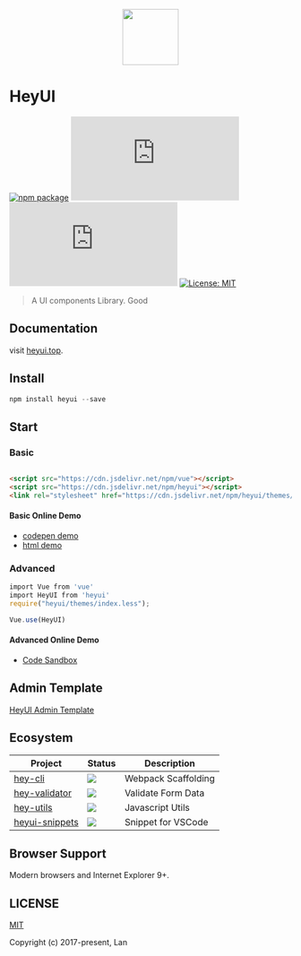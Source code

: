 
<p align="center">
  <img height="100"  width="100" src="http://www.heyui.top/static/images/logo.png"/>
</p>

# HeyUI
[![npm package](https://img.shields.io/npm/v/heyui.svg?style=flat-square)](https://www.npmjs.org/package/heyui)
![JS gzip size](http://img.badgesize.io/https://unpkg.com/heyui/dist/heyui.esm.js?style=flat-square&compression=gzip&label=gzip%20size:%20JS)
![CSS gzip size](http://img.badgesize.io/https://unpkg.com/heyui/themes/index.css?style=flat-square&compression=gzip&label=gzip%20size:%20CSS)
[![License: MIT](https://img.shields.io/badge/License-MIT-yellow.svg?style=flat-square)](LICENSE)

>A UI components Library.
>Good

## Documentation
visit [heyui.top](http://www.heyui.top).

## Install
```js
npm install heyui --save
```
## Start

### Basic
``` html

<script src="https://cdn.jsdelivr.net/npm/vue"></script>
<script src="https://cdn.jsdelivr.net/npm/heyui"></script>
<link rel="stylesheet" href="https://cdn.jsdelivr.net/npm/heyui/themes/index.css"></link>

```

#### Basic Online Demo
* [codepen demo](https://codepen.io/vvpvvp/pen/WJYKyq)
* [html demo](https://www.heyui.top/simple.html)

### Advanced

```js
import Vue from 'vue'
import HeyUI from 'heyui'
require("heyui/themes/index.less");

Vue.use(HeyUI)
```

#### Advanced Online Demo
* [Code Sandbox](https://codesandbox.io/s/github/vvpvvp/hey-demos/tree/master/)

## Admin Template

[HeyUI Admin Template](http://admin.heyui.top)

## Ecosystem
<table>
  <thead>
    <tr>
      <th>Project</th>
      <th>Status</th>
      <th>Description</th>
    </tr>
  </thead>
  <tbody>
    <tr>
      <td><a href="https://www.npmjs.com/package/hey-cli" rel="nofollow">hey-cli</a></td>
      <td>
        <a href="https://www.npmjs.org/package/hey-cli" target="_blank">
          <img src="https://img.shields.io/npm/v/hey-cli.svg?style=flat-square">
        </a></td>
      <td>Webpack Scaffolding</td>
    </tr>
    <tr>
      <td><a href="https://www.npmjs.com/package/hey-validator" rel="nofollow">hey-validator</a></td>
      <td><a href="https://www.npmjs.org/package/hey-validator" target="_blank">
          <img src="https://img.shields.io/npm/v/hey-validator.svg?style=flat-square">
        </a></td>
      <td>Validate Form Data</td>
    </tr>
    <tr>
      <td><a href="https://www.npmjs.com/package/hey-utils" rel="nofollow">hey-utils</a></td>
      <td><a href="https://www.npmjs.org/package/hey-utils" target="_blank">
          <img src="https://img.shields.io/npm/v/hey-utils.svg?style=flat-square">
        </a></td>
      <td>Javascript Utils</td>
    </tr>
    <tr>
      <td><a href="https://marketplace.visualstudio.com/items?itemName=vvpvvp.heyui-snippets" rel="nofollow">heyui-snippets</a></td>
      <td><a href="https://marketplace.visualstudio.com/items?itemName=vvpvvp.heyui-snippets" target="_blank">
          <img src="https://vsmarketplacebadge.apphb.com/version-short/vvpvvp.heyui-snippets.svg?style=flat-square">
        </a></td>
      <td>Snippet for VSCode</td>
    </tr>
  </tbody>
</table>

## Browser Support
Modern browsers and Internet Explorer 9+.

## LICENSE

[MIT](https://opensource.org/licenses/MIT)

Copyright (c) 2017-present, Lan


